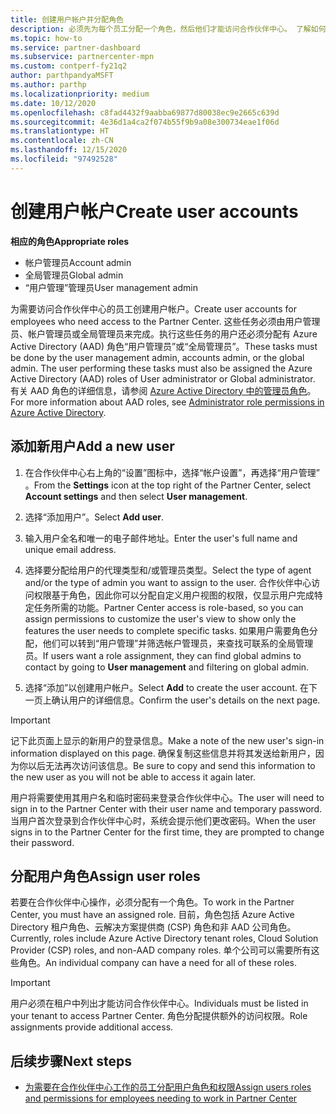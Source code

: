 ```yaml
---
title: 创建用户帐户并分配角色
description: 必须先为每个员工分配一个角色，然后他们才能访问合作伙伴中心。 了解如何创建用户帐户、分配角色和设置权限。
ms.topic: how-to
ms.service: partner-dashboard
ms.subservice: partnercenter-mpn
ms.custom: contperf-fy21q2
author: parthpandyaMSFT
ms.author: parthp
ms.localizationpriority: medium
ms.date: 10/12/2020
ms.openlocfilehash: c8fad4432f9aabba69877d80038ec9e2665c639d
ms.sourcegitcommit: 4e36d1a4ca2f074b55f9b9a08e300734eae1f06d
ms.translationtype: HT
ms.contentlocale: zh-CN
ms.lasthandoff: 12/15/2020
ms.locfileid: "97492528"
---
```

# <a name="create-user-accounts"></a><span data-ttu-id="934f3-104">创建用户帐户</span><span class="sxs-lookup"><span data-stu-id="934f3-104">Create user accounts</span></span>  

<span data-ttu-id="934f3-105">**相应的角色**</span><span class="sxs-lookup"><span data-stu-id="934f3-105">**Appropriate roles**</span></span>

- <span data-ttu-id="934f3-106">帐户管理员</span><span class="sxs-lookup"><span data-stu-id="934f3-106">Account admin</span></span>
- <span data-ttu-id="934f3-107">全局管理员</span><span class="sxs-lookup"><span data-stu-id="934f3-107">Global admin</span></span>
- <span data-ttu-id="934f3-108">“用户管理”管理员</span><span class="sxs-lookup"><span data-stu-id="934f3-108">User management admin</span></span>

<span data-ttu-id="934f3-109">为需要访问合作伙伴中心的员工创建用户帐户。</span><span class="sxs-lookup"><span data-stu-id="934f3-109">Create user accounts for employees who need access to the Partner Center.</span></span> <span data-ttu-id="934f3-110">这些任务必须由用户管理员、帐户管理员或全局管理员来完成。执行这些任务的用户还必须分配有 Azure Active Directory (AAD) 角色“用户管理员”或“全局管理员”。</span><span class="sxs-lookup"><span data-stu-id="934f3-110">These tasks must be done by the user management admin, accounts admin, or the global admin. The user performing these tasks must also be assigned the Azure Active Directory (AAD) roles of User administrator or Global administrator.</span></span> <span data-ttu-id="934f3-111">有关 AAD 角色的详细信息，请参阅 [Azure Active Directory 中的管理员角色](/azure/active-directory/users-groups-roles/directory-assign-admin-roles)。</span><span class="sxs-lookup"><span data-stu-id="934f3-111">For more information about AAD roles, see [Administrator role permissions in Azure Active Directory](/azure/active-directory/users-groups-roles/directory-assign-admin-roles).</span></span>

## <a name="add-a-new-user"></a><span data-ttu-id="934f3-112">添加新用户</span><span class="sxs-lookup"><span data-stu-id="934f3-112">Add a new user</span></span>

1. <span data-ttu-id="934f3-113">在合作伙伴中心右上角的“设置”图标中，选择“帐户设置”，再选择“用户管理”  。</span><span class="sxs-lookup"><span data-stu-id="934f3-113">From the **Settings** icon at the top right of the Partner Center, select **Account settings** and then select **User management**.</span></span>

2. <span data-ttu-id="934f3-114">选择“添加用户”。</span><span class="sxs-lookup"><span data-stu-id="934f3-114">Select **Add user**.</span></span>

3. <span data-ttu-id="934f3-115">输入用户全名和唯一的电子邮件地址。</span><span class="sxs-lookup"><span data-stu-id="934f3-115">Enter the user's full name and unique email address.</span></span>

4. <span data-ttu-id="934f3-116">选择要分配给用户的代理类型和/或管理员类型。</span><span class="sxs-lookup"><span data-stu-id="934f3-116">Select the type of agent and/or the type of admin you want to assign to the user.</span></span> <span data-ttu-id="934f3-117">合作伙伴中心访问权限基于角色，因此你可以分配自定义用户视图的权限，仅显示用户完成特定任务所需的功能。</span><span class="sxs-lookup"><span data-stu-id="934f3-117">Partner Center access is role-based, so you can assign permissions to customize the user's view to show only the features the user needs to complete specific tasks.</span></span>  <span data-ttu-id="934f3-118">如果用户需要角色分配，他们可以转到“用户管理”并筛选帐户管理员，来查找可联系的全局管理员。</span><span class="sxs-lookup"><span data-stu-id="934f3-118">If users want a role assignment, they can find global admins to contact by going to **User management** and filtering on global admin.</span></span>

5. <span data-ttu-id="934f3-119">选择“添加”以创建用户帐户。</span><span class="sxs-lookup"><span data-stu-id="934f3-119">Select **Add** to create the user account.</span></span> <span data-ttu-id="934f3-120">在下一页上确认用户的详细信息。</span><span class="sxs-lookup"><span data-stu-id="934f3-120">Confirm the user's details on the next page.</span></span>

> [!IMPORTANT]  
> <span data-ttu-id="934f3-121">记下此页面上显示的新用户的登录信息。</span><span class="sxs-lookup"><span data-stu-id="934f3-121">Make a note of the new user's sign-in information displayed on this page.</span></span> <span data-ttu-id="934f3-122">确保复制这些信息并将其发送给新用户，因为你以后无法再次访问该信息。</span><span class="sxs-lookup"><span data-stu-id="934f3-122">Be sure to copy and send this information to the new user as you will not be able to access it again later.</span></span> 

<span data-ttu-id="934f3-123">用户将需要使用其用户名和临时密码来登录合作伙伴中心。</span><span class="sxs-lookup"><span data-stu-id="934f3-123">The user will need to sign in to the Partner Center with their user name and temporary password.</span></span> <span data-ttu-id="934f3-124">当用户首次登录到合作伙伴中心时，系统会提示他们更改密码。</span><span class="sxs-lookup"><span data-stu-id="934f3-124">When the user signs in to the Partner Center for the first time, they are prompted to change their password.</span></span>

## <a name="assign-user-roles"></a><span data-ttu-id="934f3-125">分配用户角色</span><span class="sxs-lookup"><span data-stu-id="934f3-125">Assign user roles</span></span>

<span data-ttu-id="934f3-126">若要在合作伙伴中心操作，必须分配有一个角色。</span><span class="sxs-lookup"><span data-stu-id="934f3-126">To work in the Partner Center, you must have an assigned role.</span></span>  <span data-ttu-id="934f3-127">目前，角色包括 Azure Active Directory 租户角色、云解决方案提供商 (CSP) 角色和非 AAD 公司角色。</span><span class="sxs-lookup"><span data-stu-id="934f3-127">Currently, roles include Azure Active Directory tenant roles, Cloud Solution Provider (CSP) roles, and non-AAD company roles.</span></span> <span data-ttu-id="934f3-128">单个公司可以需要所有这些角色。</span><span class="sxs-lookup"><span data-stu-id="934f3-128">An individual company can have a need for all of these roles.</span></span>

>[!Important]
><span data-ttu-id="934f3-129">用户必须在租户中列出才能访问合作伙伴中心。</span><span class="sxs-lookup"><span data-stu-id="934f3-129">Individuals must be listed in your tenant to access Partner Center.</span></span> <span data-ttu-id="934f3-130">角色分配提供额外的访问权限。</span><span class="sxs-lookup"><span data-stu-id="934f3-130">Role assignments provide additional access.</span></span>

## <a name="next-steps"></a><span data-ttu-id="934f3-131">后续步骤</span><span class="sxs-lookup"><span data-stu-id="934f3-131">Next steps</span></span>

- [<span data-ttu-id="934f3-132">为需要在合作伙伴中心工作的员工分配用户角色和权限</span><span class="sxs-lookup"><span data-stu-id="934f3-132">Assign users roles and permissions for employees needing to work in Partner Center</span></span>](permissions-overview.md)
